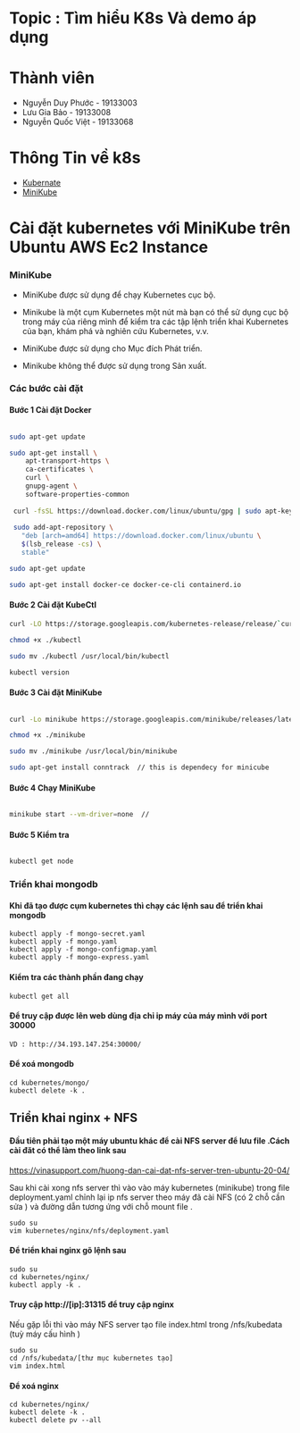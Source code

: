 # Topic : Tìm hiểu K8s Và demo áp dụng

# Thành viên
- Nguyễn Duy Phước - 19133003
- Lưu Gia Bảo      - 19133008
- Nguyễn Quốc Việt - 19133068

# Thông Tin về k8s
- [Kubernate](https://kubernetes.io/vi/docs/concepts/overview/what-is-kubernetes/)
- [MiniKube](https://viblo.asia/p/tim-hieu-co-ban-ve-kubernetes-k8s-part-2-minikube-XL6lA2Mp5ek)

# Cài đặt kubernetes với MiniKube trên Ubuntu AWS Ec2 Instance 

### MiniKube 

- MiniKube được sử dụng để chạy Kubernetes cục bộ.

- Minikube là một cụm Kubernetes một nút mà bạn có thể sử dụng cục bộ trong máy của riêng mình để kiểm tra các tập lệnh triển khai Kubernetes của bạn, khám phá và nghiên cứu Kubernetes, v.v.

- MiniKube được sử dụng cho Mục đích Phát triển.

- Minikube không thể được sử dụng trong Sản xuất.


### Các bước cài đặt

#### Bước 1 Cài đặt Docker 

```sh

sudo apt-get update

sudo apt-get install \
    apt-transport-https \
    ca-certificates \
    curl \
    gnupg-agent \
    software-properties-common
    
 curl -fsSL https://download.docker.com/linux/ubuntu/gpg | sudo apt-key add -
 
 sudo add-apt-repository \
   "deb [arch=amd64] https://download.docker.com/linux/ubuntu \
   $(lsb_release -cs) \
   stable"

sudo apt-get update

sudo apt-get install docker-ce docker-ce-cli containerd.io

````

#### Bước 2 Cài đặt KubeCtl 

```sh
curl -LO https://storage.googleapis.com/kubernetes-release/release/`curl -s https://storage.googleapis.com/kubernetes-release/release/stable.txt`/bin/linux/amd64/kubectl

chmod +x ./kubectl

sudo mv ./kubectl /usr/local/bin/kubectl

kubectl version

```

#### Bước 3 Cài đặt MiniKube
```sh

curl -Lo minikube https://storage.googleapis.com/minikube/releases/latest/minikube-linux-amd64

chmod +x ./minikube

sudo mv ./minikube /usr/local/bin/minikube

sudo apt-get install conntrack  // this is dependecy for minicube 
```

#### Bước 4 Chạy MiniKube

```sh

minikube start --vm-driver=none  // 

```

#### Bước 5 Kiểm tra 

```sh

kubectl get node 

```


### Triển khai mongodb 

#### Khi đã tạo được cụm kubernetes thì chạy các lệnh sau để triển khai mongodb 
```
kubectl apply -f mongo-secret.yaml
kubectl apply -f mongo.yaml
kubectl apply -f mongo-configmap.yaml 
kubectl apply -f mongo-express.yaml
```
#### Kiểm tra các thành phần đang chạy 
```
kubectl get all
```
#### Để truy cập được lên web dùng địa chỉ ip máy của máy mình  với port 30000
	VD : http://34.193.147.254:30000/
#### Để xoá mongodb
	
```
cd kubernetes/mongo/
kubectl delete -k .
```
## Triển khai nginx + NFS

#### Đầu tiên phải tạo một máy ubuntu khác để cài NFS server để lưu file  .Cách cài đăt có thể làm theo link sau 
https://vinasupport.com/huong-dan-cai-dat-nfs-server-tren-ubuntu-20-04/

Sau khi cài xong nfs server thì vào vào máy kubernetes  (minikube) trong file deployment.yaml chỉnh lại ip nfs server theo máy đã cài NFS (có 2 chỗ cần sửa ) và đường dẫn tương ứng với chỗ mount file .
	
```
sudo su
vim kubernetes/nginx/nfs/deployment.yaml
``` 
#### Để triển khai nginx gõ lệnh sau
	
```
sudo su
cd kubernetes/nginx/
kubectl apply -k .
``` 
#### Truy cập http://[ip]:31315 để truy cập nginx
Nếu gặp lỗi thì vào máy NFS server tạo file index.html trong /nfs/kubedata (tuỳ máy cấu hình )
	
```
sudo su
cd /nfs/kubedata/[thư mục kubernetes tạo]
vim index.html
``` 
#### Để xoá nginx 

```
cd kubernetes/nginx/
kubectl delete -k .
kubectl delete pv --all
``` 
